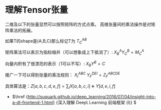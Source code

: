 
# 理解Tensor张量

二维及以下的张量显然可以按照矩阵的方式点乘。 高维张量间的乘法操作是对矩阵乘法的拓展。

如果T的shape是(A,B,C)那么标记T为 $T_C^{AB}$

矩阵乘法可以表示为指标缩并（可以想象成上下抵消了）: $X^A_BY^B_C=M_C^A$

向量内积有了很漂亮的表示（1可以不写）: $X_BY^B=C$

推广一下可以得到张量的乘法规则： $X^{ABC}_I\ Y^{DEI}_F=Z_F^{ABCDE}$

具体算法是：$Z[a,b,c,d,e,f]=\sum_i X[a,b,c,i]∗Y[d,e,i,f]$

- $\href {http://suquark.github.io/deep_learning/2016/07/04/insight-into-a-dl-frontend-1.html} {深入理解 Deep\  Learning 前端框架 (I)} $


```python

```

